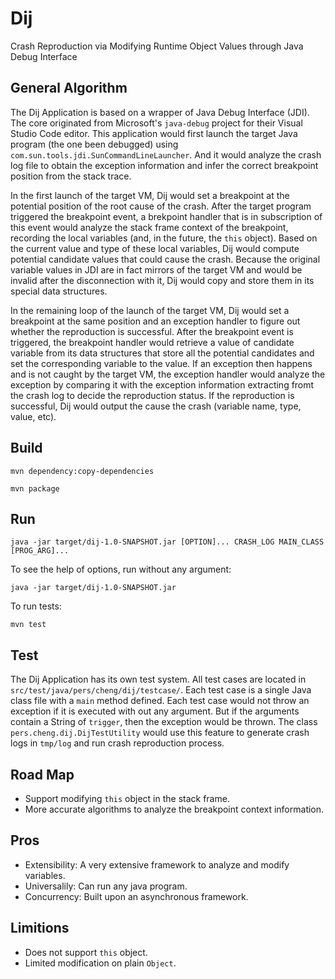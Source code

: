 # Dij

Crash Reproduction via Modifying Runtime Object Values through Java Debug Interface

## General Algorithm

The Dij Application is based on a wrapper of Java Debug Interface (JDI). The core originated from Microsoft's `java-debug` project for their Visual Studio Code editor. This application would first launch the target Java program (the one been debugged) using `com.sun.tools.jdi.SunCommandLineLauncher`. And it would analyze the crash log file to obtain the exception information and infer the correct breakpoint position from the stack trace.

In the first launch of the target VM, Dij would set a breakpoint at the potential position of the root cause of the crash. After the target program triggered the breakpoint event, a brekpoint handler that is in subscription of this event would analyze the stack frame context of the breakpoint, recording the local variables (and, in the future, the `this` object). Based on the current value and type of these local variables, Dij would compute potential candidate values that could cause the crash. Because the original variable values in JDI are in fact mirrors of the target VM and would be invalid after the disconnection with it, Dij would copy and store them in its special data structures.

In the remaining loop of the launch of the target VM, Dij would set a breakpoint at the same position and an exception handler to figure out whether the reproduction is successful. After the breakpoint event is triggered, the breakpoint handler would retrieve a value of candidate variable from its data structures that store all the potential candidates and set the corresponding variable to the value. If an exception then happens and is not caught by the target VM, the exception handler would analyze the exception by comparing it with the exception information extracting fromt the crash log to decide the reproduction status. If the reproduction is successful, Dij would output the cause the crash (variable name, type, value, etc).

## Build

`mvn dependency:copy-dependencies`

`mvn package`

## Run

`java -jar target/dij-1.0-SNAPSHOT.jar [OPTION]... CRASH_LOG MAIN_CLASS [PROG_ARG]...`

To see the help of options, run without any argument:

`java -jar target/dij-1.0-SNAPSHOT.jar`

To run tests:

`mvn test`

## Test

The Dij Application has its own test system. All test cases are located in `src/test/java/pers/cheng/dij/testcase/`. Each test case is a single Java class file with a `main` method defined. Each test case would not throw an exception if it is executed with out any argument. But if the arguments contain a String of `trigger`, then the exception would be thrown. The class `pers.cheng.dij.DijTestUtility` would use this feature to generate crash logs in `tmp/log` and run crash reproduction process.

## Road Map

- Support modifying `this` object in the stack frame.
- More accurate algorithms to analyze the breakpoint context information.

## Pros

- Extensibility: A very extensive framework to analyze and modify variables.
- Universalily: Can run any java program.
- Concurrency: Built upon an asynchronous framework.

## Limitions

- Does not support `this` object.
- Limited modification on plain `Object`.
